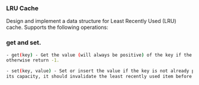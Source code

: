 ### LRU Cache

Design and implement a data structure for Least Recently Used (LRU) cache.
Supports the following operations:

### get and set.

```sh
- get(key) - Get the value (will always be positive) of the key if the key exists in the cache,
otherwise return -1.

- set(key, value) - Set or insert the value if the key is not already present. When the cache reached
its capacity, it should invalidate the least recently used item before inserting a new item.
```
